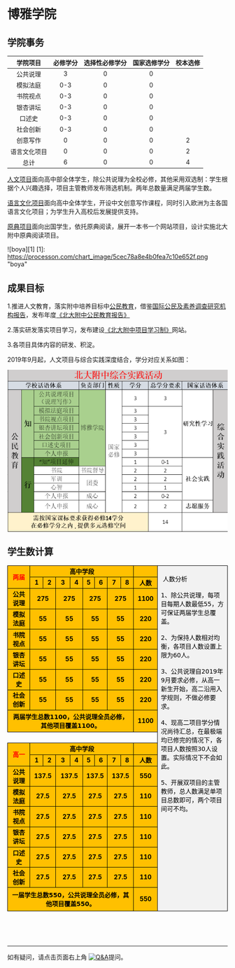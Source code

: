 # 博雅学院

## 学院事务

|学院项目|必修学分|选择性必修学分| 国家选修学分 |校本选修 |
|:------:|:------:|:---:|:---:|:---:|
| 公共说理 | 3 | 0 | 0 |  |
| 模拟法庭| 0-3 | 0 | 0 |  |
| 书院视点 | 0-3 | 0 | 0 |  |
| 银杏讲坛 | 0-3 | 0 | 0 |  |
| 口述史 | 0-3 | 0 | 0 |  |
| 社会创新 | 0-3 | 0 | 0 |  |
| 创意写作 | 0 | 0 | 0 | 2 |
| 语言文化项目 | 0 | 0 | 0 | 2 |
| 总计 | 6 | 0 | 0 | 4 |

 [人文项目](https://pkuschool.github.io/Pkuschool-PBL/)面向高中部全体学生，除公共说理为全校必修，其他采用双选制：学生根据个人兴趣选择，项目主管教师发布筛选机制。两年总数量满足两届学生数。

[语言文化项目](https://pkuschool.github.io/2019/04/29/lan2cul/)面向高中全体学生，开设中文创意写作课程，同时引入欧洲为主各国语言文化项目；为学生升入高校后发展提供支持。

[原典项目](https://pkuschool.github.io/2019/04/27/greatbooks/)面向出国学生，依托原典阅读，展开一本书一个网站项目，设计实施北大附中原典阅读项目。

![boya][1]
[1]: https://processon.com/chart_image/5cec78a8e4b0fea7c10e652f.png  "boya"

## 成果目标

1.推进人文教育，落实附中培养目标中[公民教育](https://pkuschool.github.io/civic-edu/)，借鉴[国际公民及素养调查研究机构报告](https://iccs.iea.nl/home.html)，发布年度[《北大附中公民教育报告》](https://zh.wikipedia.org/wiki/%E5%9C%8B%E9%9A%9B%E5%85%AC%E6%B0%91%E5%8F%8A%E7%B4%A0%E9%A4%8A%E8%AA%BF%E6%9F%A5%E7%A0%94%E7%A9%B6)

2.落实研发落实项目学习，发布建设[《北大附中项目学习制》](https://pkuschool.github.io/Pkuschool-PBL/)网站。

3.各项目具体内容的研发、积淀。

2019年9月起，人文项目与综合实践深度结合，学分对应关系如图：

<div  align="center">    
 <img src="/images/zhixing.png" width = "560" height = "370" alt="研学与项目关系图" align=center />
</div>

## 学生数计算
<html>

<body>
<table cellspacing="0" border="0">
	<colgroup width="72"></colgroup>
	<colgroup width="32"></colgroup>
	<colgroup width="30"></colgroup>
	<colgroup width="37"></colgroup>
	<colgroup width="32"></colgroup>
	<colgroup width="27"></colgroup>
	<colgroup width="30"></colgroup>
	<colgroup width="33"></colgroup>
	<colgroup width="32"></colgroup>
	<colgroup width="58"></colgroup>
	<colgroup width="260"></colgroup>
	<tr>
		<td style="border-top: 1px solid #000000; border-bottom: 1px solid #000000; border-left: 1px solid #000000; border-right: 1px solid #000000" rowspan=2 height="38" align="center" valign=middle bgcolor="#FFC000"><b><font face="DejaVu Sans" color="#FF0000">两届</font></b></td>
		<td style="border-top: 1px solid #000000; border-bottom: 1px solid #000000; border-right: 1px solid #000000" colspan=8 align="center" valign=middle bgcolor="#FFC000"><b><font face="DejaVu Sans" color="#000000">高中学段</font></b></td>
		<td style="border-top: 1px solid #000000; border-bottom: 1px solid #000000; border-left: 1px solid #000000" align="center" valign=middle bgcolor="#FFC000"><b><font color="#000000"><br></font></b></td>
		<td style="border-top: 1px solid #000000; border-bottom: 1px solid #000000; border-left: 1px solid #000000; border-right: 1px solid #000000" rowspan=19 align="left" valign=top bgcolor="#F2F2F2"><font face="DejaVu Sans" color="#000000">&nbsp;&nbsp; &nbsp; &nbsp; &nbsp; &nbsp; &nbsp; &nbsp; &nbsp; &nbsp; &nbsp; &nbsp; &nbsp; &nbsp; <br>                        &nbsp;人数分析<br><br>1、除公共说理，每项目每期人数最低55，方可保证两届学生总覆盖。<br><br>2、为保持人数相对均衡，各项目人数设置上限为60人。<br><br>3、公共说理自2019年9月要求必修，从高一新生开始，高二沿用入学规则，不做必修要求。<br><br>4、现高二项目学分情况尚待汇总，在最极端均已修完的情况下，各项目人数按照30人设置。实际情况下不会如此。<br><br>5、开展双项目的主管教师，总人数满足单项目总数即可，两个项目间可不均。</font></td>
	</tr>
	<tr>
		<td style="border-top: 1px solid #000000; border-bottom: 1px solid #000000; border-right: 1px solid #000000" align="center" valign=middle bgcolor="#FFC000" sdval="1" sdnum="1033;"><b><font color="#000000">1</font></b></td>
		<td style="border-top: 1px solid #000000; border-bottom: 1px solid #000000; border-left: 1px solid #000000; border-right: 1px solid #000000" align="center" valign=middle bgcolor="#FFC000" sdval="2" sdnum="1033;"><b><font color="#000000">2</font></b></td>
		<td style="border-top: 1px solid #000000; border-bottom: 1px solid #000000; border-left: 1px solid #000000; border-right: 1px solid #000000" align="center" valign=middle bgcolor="#FFC000" sdval="3" sdnum="1033;"><b><font color="#000000">3</font></b></td>
		<td style="border-top: 1px solid #000000; border-bottom: 1px solid #000000; border-left: 1px solid #000000; border-right: 1px solid #000000" align="center" valign=middle bgcolor="#FFC000" sdval="4" sdnum="1033;"><b><font color="#000000">4</font></b></td>
		<td style="border-top: 1px solid #000000; border-bottom: 1px solid #000000; border-left: 1px solid #000000; border-right: 1px solid #000000" align="center" valign=middle bgcolor="#FFC000" sdval="5" sdnum="1033;"><b><font color="#000000">5</font></b></td>
		<td style="border-top: 1px solid #000000; border-bottom: 1px solid #000000; border-left: 1px solid #000000; border-right: 1px solid #000000" align="center" valign=middle bgcolor="#FFC000" sdval="6" sdnum="1033;"><b><font color="#000000">6</font></b></td>
		<td style="border-top: 1px solid #000000; border-bottom: 1px solid #000000; border-left: 1px solid #000000; border-right: 1px solid #000000" align="center" valign=middle bgcolor="#FFC000" sdval="7" sdnum="1033;"><b><font color="#000000">7</font></b></td>
		<td style="border-top: 1px solid #000000; border-bottom: 1px solid #000000; border-left: 1px solid #000000; border-right: 1px solid #000000" align="center" valign=middle bgcolor="#FFC000" sdval="8" sdnum="1033;"><b><font color="#000000">8</font></b></td>
		<td style="border-top: 1px solid #000000; border-bottom: 1px solid #000000; border-left: 1px solid #000000" align="center" valign=middle bgcolor="#FFC000"><b><font face="DejaVu Sans" color="#000000">人数</font></b></td>
		</tr>
	<tr>
		<td style="border-top: 1px solid #000000; border-bottom: 1px solid #000000; border-left: 1px solid #000000; border-right: 1px solid #000000" height="19" align="center" valign=middle bgcolor="#FFC000"><b><font face="DejaVu Sans" color="#000000">公共说理</font></b></td>
		<td style="border-top: 1px solid #000000; border-bottom: 1px solid #000000; border-right: 1px solid #000000" colspan=2 align="center" valign=middle bgcolor="#FFC000" sdval="275" sdnum="1033;"><b><font color="#000000">275</font></b></td>
		<td style="border-top: 1px solid #000000; border-bottom: 1px solid #000000; border-left: 1px solid #000000; border-right: 1px solid #000000" colspan=2 align="center" valign=middle bgcolor="#FFC000" sdval="275" sdnum="1033;"><b><font color="#000000">275</font></b></td>
		<td style="border-top: 1px solid #000000; border-bottom: 1px solid #000000; border-left: 1px solid #000000; border-right: 1px solid #000000" colspan=2 align="center" valign=middle bgcolor="#FFC000" sdval="275" sdnum="1033;"><b><font color="#000000">275</font></b></td>
		<td style="border-top: 1px solid #000000; border-bottom: 1px solid #000000; border-left: 1px solid #000000; border-right: 1px solid #000000" colspan=2 align="center" valign=middle bgcolor="#FFC000" sdval="275" sdnum="1033;"><b><font color="#000000">275</font></b></td>
		<td style="border-top: 1px solid #000000; border-bottom: 1px solid #000000; border-left: 1px solid #000000" align="center" valign=middle bgcolor="#FFC000" sdval="1100" sdnum="1033;"><b><font color="#000000">1100</font></b></td>
		</tr>
	<tr>
		<td style="border-top: 1px solid #000000; border-bottom: 1px solid #000000; border-left: 1px solid #000000; border-right: 1px solid #000000" height="19" align="center" valign=middle bgcolor="#FFC000"><b><font face="DejaVu Sans" color="#000000">模拟法庭</font></b></td>
		<td style="border-top: 1px solid #000000; border-bottom: 1px solid #000000; border-right: 1px solid #000000" colspan=2 align="center" valign=middle bgcolor="#FFC000" sdval="55" sdnum="1033;"><b><font color="#000000">55</font></b></td>
		<td style="border-top: 1px solid #000000; border-bottom: 1px solid #000000; border-left: 1px solid #000000; border-right: 1px solid #000000" colspan=2 align="center" valign=middle bgcolor="#FFC000" sdval="55" sdnum="1033;"><b><font color="#000000">55</font></b></td>
		<td style="border-top: 1px solid #000000; border-bottom: 1px solid #000000; border-left: 1px solid #000000; border-right: 1px solid #000000" colspan=2 align="center" valign=middle bgcolor="#FFC000" sdval="55" sdnum="1033;"><b><font color="#000000">55</font></b></td>
		<td style="border-top: 1px solid #000000; border-bottom: 1px solid #000000; border-left: 1px solid #000000; border-right: 1px solid #000000" colspan=2 align="center" valign=middle bgcolor="#FFC000" sdval="55" sdnum="1033;"><b><font color="#000000">55</font></b></td>
		<td style="border-top: 1px solid #000000; border-bottom: 1px solid #000000; border-left: 1px solid #000000" align="center" valign=middle bgcolor="#FFC000" sdval="220" sdnum="1033;"><b><font color="#000000">220</font></b></td>
		</tr>
	<tr>
		<td style="border-top: 1px solid #000000; border-bottom: 1px solid #000000; border-left: 1px solid #000000; border-right: 1px solid #000000" height="19" align="center" valign=middle bgcolor="#FFC000"><b><font face="DejaVu Sans" color="#000000">书院视点</font></b></td>
		<td style="border-top: 1px solid #000000; border-bottom: 1px solid #000000; border-right: 1px solid #000000" colspan=2 align="center" valign=middle bgcolor="#FFC000" sdval="55" sdnum="1033;"><b><font color="#000000">55</font></b></td>
		<td style="border-top: 1px solid #000000; border-bottom: 1px solid #000000; border-left: 1px solid #000000; border-right: 1px solid #000000" colspan=2 align="center" valign=middle bgcolor="#FFC000" sdval="55" sdnum="1033;"><b><font color="#000000">55</font></b></td>
		<td style="border-top: 1px solid #000000; border-bottom: 1px solid #000000; border-left: 1px solid #000000; border-right: 1px solid #000000" colspan=2 align="center" valign=middle bgcolor="#FFC000" sdval="55" sdnum="1033;"><b><font color="#000000">55</font></b></td>
		<td style="border-top: 1px solid #000000; border-bottom: 1px solid #000000; border-left: 1px solid #000000; border-right: 1px solid #000000" colspan=2 align="center" valign=middle bgcolor="#FFC000" sdval="55" sdnum="1033;"><b><font color="#000000">55</font></b></td>
		<td style="border-top: 1px solid #000000; border-bottom: 1px solid #000000; border-left: 1px solid #000000" align="center" valign=middle bgcolor="#FFC000" sdval="220" sdnum="1033;"><b><font color="#000000">220</font></b></td>
		</tr>
	<tr>
		<td style="border-top: 1px solid #000000; border-bottom: 1px solid #000000; border-left: 1px solid #000000; border-right: 1px solid #000000" height="19" align="center" valign=middle bgcolor="#FFC000"><b><font face="DejaVu Sans" color="#000000">银杏讲坛</font></b></td>
		<td style="border-top: 1px solid #000000; border-bottom: 1px solid #000000; border-right: 1px solid #000000" colspan=2 align="center" valign=middle bgcolor="#FFC000" sdval="55" sdnum="1033;"><b><font color="#000000">55</font></b></td>
		<td style="border-top: 1px solid #000000; border-bottom: 1px solid #000000; border-left: 1px solid #000000; border-right: 1px solid #000000" colspan=2 align="center" valign=middle bgcolor="#FFC000" sdval="55" sdnum="1033;"><b><font color="#000000">55</font></b></td>
		<td style="border-top: 1px solid #000000; border-bottom: 1px solid #000000; border-left: 1px solid #000000; border-right: 1px solid #000000" colspan=2 align="center" valign=middle bgcolor="#FFC000" sdval="55" sdnum="1033;"><b><font color="#000000">55</font></b></td>
		<td style="border-top: 1px solid #000000; border-bottom: 1px solid #000000; border-left: 1px solid #000000; border-right: 1px solid #000000" colspan=2 align="center" valign=middle bgcolor="#FFC000" sdval="55" sdnum="1033;"><b><font color="#000000">55</font></b></td>
		<td style="border-top: 1px solid #000000; border-bottom: 1px solid #000000; border-left: 1px solid #000000" align="center" valign=middle bgcolor="#FFC000" sdval="220" sdnum="1033;"><b><font color="#000000">220</font></b></td>
		</tr>
	<tr>
		<td style="border-top: 1px solid #000000; border-bottom: 1px solid #000000; border-left: 1px solid #000000; border-right: 1px solid #000000" height="19" align="center" valign=middle bgcolor="#FFC000"><b><font face="DejaVu Sans" color="#000000">口述史</font></b></td>
		<td style="border-top: 1px solid #000000; border-bottom: 1px solid #000000; border-right: 1px solid #000000" colspan=2 align="center" valign=middle bgcolor="#FFC000" sdval="55" sdnum="1033;"><b><font color="#000000">55</font></b></td>
		<td style="border-top: 1px solid #000000; border-bottom: 1px solid #000000; border-left: 1px solid #000000; border-right: 1px solid #000000" colspan=2 align="center" valign=middle bgcolor="#FFC000" sdval="55" sdnum="1033;"><b><font color="#000000">55</font></b></td>
		<td style="border-top: 1px solid #000000; border-bottom: 1px solid #000000; border-left: 1px solid #000000; border-right: 1px solid #000000" colspan=2 align="center" valign=middle bgcolor="#FFC000" sdval="55" sdnum="1033;"><b><font color="#000000">55</font></b></td>
		<td style="border-top: 1px solid #000000; border-bottom: 1px solid #000000; border-left: 1px solid #000000; border-right: 1px solid #000000" colspan=2 align="center" valign=middle bgcolor="#FFC000" sdval="55" sdnum="1033;"><b><font color="#000000">55</font></b></td>
		<td style="border-top: 1px solid #000000; border-bottom: 1px solid #000000; border-left: 1px solid #000000" align="center" valign=middle bgcolor="#FFC000" sdval="220" sdnum="1033;"><b><font color="#000000">220</font></b></td>
		</tr>
	<tr>
		<td style="border-bottom: 1px solid #000000; border-left: 1px solid #000000" height="19" align="center" valign=middle bgcolor="#FFC000"><b><font face="DejaVu Sans" color="#000000">社会创新</font></b></td>
		<td style="border-top: 1px solid #000000; border-bottom: 1px solid #000000; border-left: 1px solid #000000; border-right: 1px solid #000000" colspan=2 align="center" valign=middle bgcolor="#FFC000" sdval="55" sdnum="1033;"><b><font color="#000000">55</font></b></td>
		<td style="border-top: 1px solid #000000; border-bottom: 1px solid #000000; border-left: 1px solid #000000; border-right: 1px solid #000000" colspan=2 align="center" valign=middle bgcolor="#FFC000" sdval="55" sdnum="1033;"><b><font color="#000000">55</font></b></td>
		<td style="border-top: 1px solid #000000; border-bottom: 1px solid #000000; border-left: 1px solid #000000; border-right: 1px solid #000000" colspan=2 align="center" valign=middle bgcolor="#FFC000" sdval="55" sdnum="1033;"><b><font color="#000000">55</font></b></td>
		<td style="border-top: 1px solid #000000; border-bottom: 1px solid #000000; border-left: 1px solid #000000; border-right: 1px solid #000000" colspan=2 align="center" valign=middle bgcolor="#FFC000" sdval="55" sdnum="1033;"><b><font color="#000000">55</font></b></td>
		<td style="border-top: 1px solid #000000; border-bottom: 1px solid #000000; border-left: 1px solid #000000" align="center" valign=middle bgcolor="#FFC000" sdval="220" sdnum="1033;"><b><font color="#000000">220</font></b></td>
		</tr>
	<tr>
		<td style="border-bottom: 1px solid #000000; border-left: 1px solid #000000; border-right: 1px solid #000000" colspan=9 height="44" align="center" valign=middle bgcolor="#FFC000"><b><font face="DejaVu Sans" color="#000000">两届学生总数1100，公共说理全员必修，其他项目覆盖1100。</font></b></td>
		<td style="border-top: 1px solid #000000; border-bottom: 1px solid #000000; border-left: 1px solid #000000" align="center" valign=middle bgcolor="#FFC000" sdval="1100" sdnum="1033;"><b><font color="#000000">1100</font></b></td>
		</tr>
	<tr>
		<td height="19" align="left" valign=bottom><font color="#000000"><br></font></td>
		<td align="left" valign=bottom><font color="#000000"><br></font></td>
		<td align="left" valign=bottom><font color="#000000"><br></font></td>
		<td align="left" valign=bottom><font color="#000000"><br></font></td>
		<td align="left" valign=bottom><font color="#000000"><br></font></td>
		<td align="left" valign=bottom><font color="#000000"><br></font></td>
		<td align="left" valign=bottom><font color="#000000"><br></font></td>
		<td align="left" valign=bottom><font color="#000000"><br></font></td>
		<td align="left" valign=bottom><font color="#000000"><br></font></td>
		<td align="left" valign=bottom><font color="#000000"><br></font></td>
		</tr>
	<tr>
		<td style="border-top: 1px solid #000000; border-bottom: 1px solid #000000; border-left: 1px solid #000000; border-right: 1px solid #000000" rowspan=2 height="38" align="center" valign=middle bgcolor="#FFC000"><b><font face="DejaVu Sans" color="#FF0000">高一</font></b></td>
		<td style="border-top: 1px solid #000000; border-bottom: 1px solid #000000; border-right: 1px solid #000000" colspan=8 align="center" valign=middle bgcolor="#FFC000"><b><font face="DejaVu Sans" color="#000000">高中学段</font></b></td>
		<td style="border-top: 1px solid #000000; border-bottom: 1px solid #000000; border-left: 1px solid #000000" align="center" valign=middle bgcolor="#FFC000"><b><font color="#000000"><br></font></b></td>
		</tr>
	<tr>
		<td style="border-top: 1px solid #000000; border-bottom: 1px solid #000000; border-right: 1px solid #000000" align="center" valign=middle bgcolor="#FFC000" sdval="1" sdnum="1033;"><b><font color="#000000">1</font></b></td>
		<td style="border-top: 1px solid #000000; border-bottom: 1px solid #000000; border-left: 1px solid #000000; border-right: 1px solid #000000" align="center" valign=middle bgcolor="#FFC000" sdval="2" sdnum="1033;"><b><font color="#000000">2</font></b></td>
		<td style="border-top: 1px solid #000000; border-bottom: 1px solid #000000; border-left: 1px solid #000000; border-right: 1px solid #000000" align="center" valign=middle bgcolor="#FFC000" sdval="3" sdnum="1033;"><b><font color="#000000">3</font></b></td>
		<td style="border-top: 1px solid #000000; border-bottom: 1px solid #000000; border-left: 1px solid #000000; border-right: 1px solid #000000" align="center" valign=middle bgcolor="#FFC000" sdval="4" sdnum="1033;"><b><font color="#000000">4</font></b></td>
		<td style="border-top: 1px solid #000000; border-bottom: 1px solid #000000; border-left: 1px solid #000000; border-right: 1px solid #000000" align="center" valign=middle bgcolor="#FFC000" sdval="5" sdnum="1033;"><b><font color="#000000">5</font></b></td>
		<td style="border-top: 1px solid #000000; border-bottom: 1px solid #000000; border-left: 1px solid #000000; border-right: 1px solid #000000" align="center" valign=middle bgcolor="#FFC000" sdval="6" sdnum="1033;"><b><font color="#000000">6</font></b></td>
		<td style="border-top: 1px solid #000000; border-bottom: 1px solid #000000; border-left: 1px solid #000000; border-right: 1px solid #000000" align="center" valign=middle bgcolor="#FFC000" sdval="7" sdnum="1033;"><b><font color="#000000">7</font></b></td>
		<td style="border-top: 1px solid #000000; border-bottom: 1px solid #000000; border-left: 1px solid #000000; border-right: 1px solid #000000" align="center" valign=middle bgcolor="#FFC000" sdval="8" sdnum="1033;"><b><font color="#000000">8</font></b></td>
		<td style="border-top: 1px solid #000000; border-bottom: 1px solid #000000; border-left: 1px solid #000000" align="center" valign=middle bgcolor="#FFC000"><b><font face="DejaVu Sans" color="#000000">人数</font></b></td>
		</tr>
	<tr>
		<td style="border-top: 1px solid #000000; border-bottom: 1px solid #000000; border-left: 1px solid #000000; border-right: 1px solid #000000" height="19" align="center" valign=middle bgcolor="#FFC000"><b><font face="DejaVu Sans" color="#000000">公共说理</font></b></td>
		<td style="border-top: 1px solid #000000; border-bottom: 1px solid #000000; border-right: 1px solid #000000" colspan=2 align="center" valign=middle bgcolor="#FFC000" sdval="137.5" sdnum="1033;"><b><font color="#000000">137.5</font></b></td>
		<td style="border-top: 1px solid #000000; border-bottom: 1px solid #000000; border-left: 1px solid #000000; border-right: 1px solid #000000" colspan=2 align="center" valign=middle bgcolor="#FFC000" sdval="137.5" sdnum="1033;"><b><font color="#000000">137.5</font></b></td>
		<td style="border-top: 1px solid #000000; border-bottom: 1px solid #000000; border-left: 1px solid #000000; border-right: 1px solid #000000" colspan=2 align="center" valign=middle bgcolor="#FFC000" sdval="137.5" sdnum="1033;"><b><font color="#000000">137.5</font></b></td>
		<td style="border-top: 1px solid #000000; border-bottom: 1px solid #000000; border-left: 1px solid #000000; border-right: 1px solid #000000" colspan=2 align="center" valign=middle bgcolor="#FFC000" sdval="137.5" sdnum="1033;"><b><font color="#000000">137.5</font></b></td>
		<td style="border-top: 1px solid #000000; border-bottom: 1px solid #000000; border-left: 1px solid #000000" align="center" valign=middle bgcolor="#FFC000" sdval="550" sdnum="1033;"><b><font color="#000000">550</font></b></td>
		</tr>
	<tr>
		<td style="border-top: 1px solid #000000; border-bottom: 1px solid #000000; border-left: 1px solid #000000; border-right: 1px solid #000000" height="19" align="center" valign=middle bgcolor="#FFC000"><b><font face="DejaVu Sans" color="#000000">模拟法庭</font></b></td>
		<td style="border-top: 1px solid #000000; border-bottom: 1px solid #000000; border-right: 1px solid #000000" colspan=2 align="center" valign=middle bgcolor="#FFC000" sdval="27.5" sdnum="1033;"><b><font color="#000000">27.5</font></b></td>
		<td style="border-top: 1px solid #000000; border-bottom: 1px solid #000000; border-left: 1px solid #000000; border-right: 1px solid #000000" colspan=2 align="center" valign=middle bgcolor="#FFC000" sdval="27.5" sdnum="1033;"><b><font color="#000000">27.5</font></b></td>
		<td style="border-top: 1px solid #000000; border-bottom: 1px solid #000000; border-left: 1px solid #000000; border-right: 1px solid #000000" colspan=2 align="center" valign=middle bgcolor="#FFC000" sdval="27.5" sdnum="1033;"><b><font color="#000000">27.5</font></b></td>
		<td style="border-top: 1px solid #000000; border-bottom: 1px solid #000000; border-left: 1px solid #000000; border-right: 1px solid #000000" colspan=2 align="center" valign=middle bgcolor="#FFC000" sdval="27.5" sdnum="1033;"><b><font color="#000000">27.5</font></b></td>
		<td style="border-top: 1px solid #000000; border-bottom: 1px solid #000000; border-left: 1px solid #000000" align="center" valign=middle bgcolor="#FFC000" sdval="110" sdnum="1033;"><b><font color="#000000">110</font></b></td>
		</tr>
	<tr>
		<td style="border-top: 1px solid #000000; border-bottom: 1px solid #000000; border-left: 1px solid #000000; border-right: 1px solid #000000" height="19" align="center" valign=middle bgcolor="#FFC000"><b><font face="DejaVu Sans" color="#000000">书院视点</font></b></td>
		<td style="border-top: 1px solid #000000; border-bottom: 1px solid #000000; border-right: 1px solid #000000" colspan=2 align="center" valign=middle bgcolor="#FFC000" sdval="27.5" sdnum="1033;"><b><font color="#000000">27.5</font></b></td>
		<td style="border-top: 1px solid #000000; border-bottom: 1px solid #000000; border-left: 1px solid #000000; border-right: 1px solid #000000" colspan=2 align="center" valign=middle bgcolor="#FFC000" sdval="27.5" sdnum="1033;"><b><font color="#000000">27.5</font></b></td>
		<td style="border-top: 1px solid #000000; border-bottom: 1px solid #000000; border-left: 1px solid #000000; border-right: 1px solid #000000" colspan=2 align="center" valign=middle bgcolor="#FFC000" sdval="27.5" sdnum="1033;"><b><font color="#000000">27.5</font></b></td>
		<td style="border-top: 1px solid #000000; border-bottom: 1px solid #000000; border-left: 1px solid #000000; border-right: 1px solid #000000" colspan=2 align="center" valign=middle bgcolor="#FFC000" sdval="27.5" sdnum="1033;"><b><font color="#000000">27.5</font></b></td>
		<td style="border-top: 1px solid #000000; border-bottom: 1px solid #000000; border-left: 1px solid #000000" align="center" valign=middle bgcolor="#FFC000" sdval="110" sdnum="1033;"><b><font color="#000000">110</font></b></td>
		</tr>
	<tr>
		<td style="border-top: 1px solid #000000; border-bottom: 1px solid #000000; border-left: 1px solid #000000; border-right: 1px solid #000000" height="19" align="center" valign=middle bgcolor="#FFC000"><b><font face="DejaVu Sans" color="#000000">银杏讲坛</font></b></td>
		<td style="border-top: 1px solid #000000; border-bottom: 1px solid #000000; border-right: 1px solid #000000" colspan=2 align="center" valign=middle bgcolor="#FFC000" sdval="27.5" sdnum="1033;"><b><font color="#000000">27.5</font></b></td>
		<td style="border-top: 1px solid #000000; border-bottom: 1px solid #000000; border-left: 1px solid #000000; border-right: 1px solid #000000" colspan=2 align="center" valign=middle bgcolor="#FFC000" sdval="27.5" sdnum="1033;"><b><font color="#000000">27.5</font></b></td>
		<td style="border-top: 1px solid #000000; border-bottom: 1px solid #000000; border-left: 1px solid #000000; border-right: 1px solid #000000" colspan=2 align="center" valign=middle bgcolor="#FFC000" sdval="27.5" sdnum="1033;"><b><font color="#000000">27.5</font></b></td>
		<td style="border-top: 1px solid #000000; border-bottom: 1px solid #000000; border-left: 1px solid #000000; border-right: 1px solid #000000" colspan=2 align="center" valign=middle bgcolor="#FFC000" sdval="27.5" sdnum="1033;"><b><font color="#000000">27.5</font></b></td>
		<td style="border-top: 1px solid #000000; border-bottom: 1px solid #000000; border-left: 1px solid #000000" align="center" valign=middle bgcolor="#FFC000" sdval="110" sdnum="1033;"><b><font color="#000000">110</font></b></td>
		</tr>
	<tr>
		<td style="border-top: 1px solid #000000; border-bottom: 1px solid #000000; border-left: 1px solid #000000; border-right: 1px solid #000000" height="19" align="center" valign=middle bgcolor="#FFC000"><b><font face="DejaVu Sans" color="#000000">口述史</font></b></td>
		<td style="border-top: 1px solid #000000; border-bottom: 1px solid #000000; border-right: 1px solid #000000" colspan=2 align="center" valign=middle bgcolor="#FFC000" sdval="27.5" sdnum="1033;"><b><font color="#000000">27.5</font></b></td>
		<td style="border-top: 1px solid #000000; border-bottom: 1px solid #000000; border-left: 1px solid #000000; border-right: 1px solid #000000" colspan=2 align="center" valign=middle bgcolor="#FFC000" sdval="27.5" sdnum="1033;"><b><font color="#000000">27.5</font></b></td>
		<td style="border-top: 1px solid #000000; border-bottom: 1px solid #000000; border-left: 1px solid #000000; border-right: 1px solid #000000" colspan=2 align="center" valign=middle bgcolor="#FFC000" sdval="27.5" sdnum="1033;"><b><font color="#000000">27.5</font></b></td>
		<td style="border-top: 1px solid #000000; border-bottom: 1px solid #000000; border-left: 1px solid #000000; border-right: 1px solid #000000" colspan=2 align="center" valign=middle bgcolor="#FFC000" sdval="27.5" sdnum="1033;"><b><font color="#000000">27.5</font></b></td>
		<td style="border-top: 1px solid #000000; border-bottom: 1px solid #000000; border-left: 1px solid #000000" align="center" valign=middle bgcolor="#FFC000" sdval="110" sdnum="1033;"><b><font color="#000000">110</font></b></td>
		</tr>
	<tr>
		<td style="border-top: 1px solid #000000; border-bottom: 1px solid #000000; border-left: 1px solid #000000; border-right: 1px solid #000000" height="19" align="center" valign=middle bgcolor="#FFC000"><b><font face="DejaVu Sans" color="#000000">社会创新</font></b></td>
		<td style="border-top: 1px solid #000000; border-bottom: 1px solid #000000; border-right: 1px solid #000000" colspan=2 align="center" valign=middle bgcolor="#FFC000" sdval="27.5" sdnum="1033;"><b><font color="#000000">27.5</font></b></td>
		<td style="border-top: 1px solid #000000; border-bottom: 1px solid #000000; border-left: 1px solid #000000; border-right: 1px solid #000000" colspan=2 align="center" valign=middle bgcolor="#FFC000" sdval="27.5" sdnum="1033;"><b><font color="#000000">27.5</font></b></td>
		<td style="border-top: 1px solid #000000; border-bottom: 1px solid #000000; border-left: 1px solid #000000; border-right: 1px solid #000000" colspan=2 align="center" valign=middle bgcolor="#FFC000" sdval="27.5" sdnum="1033;"><b><font color="#000000">27.5</font></b></td>
		<td style="border-top: 1px solid #000000; border-bottom: 1px solid #000000; border-left: 1px solid #000000; border-right: 1px solid #000000" colspan=2 align="center" valign=middle bgcolor="#FFC000" sdval="27.5" sdnum="1033;"><b><font color="#000000">27.5</font></b></td>
		<td style="border-top: 1px solid #000000; border-bottom: 1px solid #000000; border-left: 1px solid #000000" align="center" valign=middle bgcolor="#FFC000" sdval="110" sdnum="1033;"><b><font color="#000000">110</font></b></td>
		</tr>
	<tr>
		<td style="border-bottom: 1px solid #000000; border-left: 1px solid #000000; border-right: 1px solid #000000" colspan=9 height="47" align="center" valign=middle bgcolor="#FFC000"><b><font face="DejaVu Sans" color="#000000">一届学生总数550，公共说理全员必修，其他项目覆盖550。</font></b></td>
		<td style="border-top: 1px solid #000000; border-bottom: 1px solid #000000; border-left: 1px solid #000000" align="center" valign=middle bgcolor="#FFC000" sdval="550" sdnum="1033;"><b><font color="#000000">550</font></b></td>
		</tr>
</table>
<!-- ************************************************************************** -->
</body>
<br><br><br>

---
如有疑问，请点击页面右上角
[<img src=https://github.githubassets.com/images/modules/logos_page/GitHub-Mark.png width = "50" height = "50" alt="Q&A" />](https://github.com/pkuschool/cbook/issues)提问。